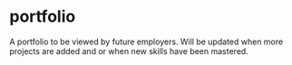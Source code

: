 # portfolio
A portfolio to be viewed by future employers. Will be updated when more projects are added and or when new skills have been mastered.
